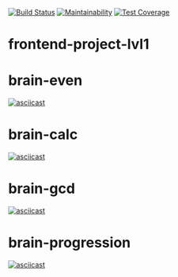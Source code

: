 [![Build Status](https://travis-ci.com/kostyawhite/frontend-project-lvl1.svg?branch=master)](https://travis-ci.com/kostyawhite/frontend-project-lvl1)
[![Maintainability](https://api.codeclimate.com/v1/badges/a57b0b865d1f6577b01d/maintainability)](https://codeclimate.com/github/kostyawhite/frontend-project-lvl1/maintainability)
[![Test Coverage](https://api.codeclimate.com/v1/badges/a57b0b865d1f6577b01d/test_coverage)](https://codeclimate.com/github/kostyawhite/frontend-project-lvl1/test_coverage)

# frontend-project-lvl1

# brain-even
[![asciicast](https://asciinema.org/a/263890.svg)](https://asciinema.org/a/263890)

# brain-calc
[![asciicast](https://asciinema.org/a/264049.svg)](https://asciinema.org/a/264049)

# brain-gcd
[![asciicast](https://asciinema.org/a/264057.svg)](https://asciinema.org/a/264057)

# brain-progression
[![asciicast](https://asciinema.org/a/264075.svg)](https://asciinema.org/a/264075)
